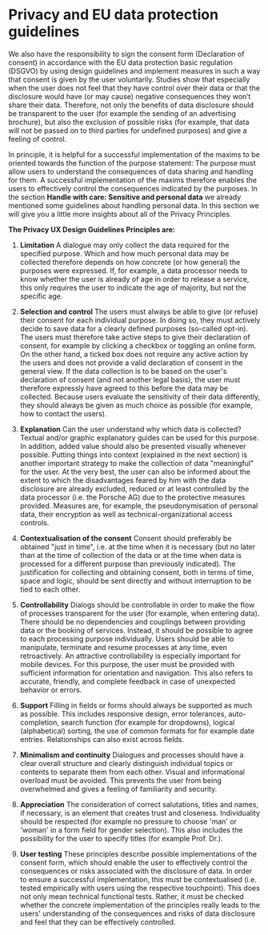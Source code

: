 # Privacy and EU data protection guidelines

We also have the responsibility to sign the consent form (Declaration of consent) in accordance with the EU data protection basic regulation (DSGVO) by using design guidelines and implement measures in such a way that consent is given by the user voluntarily. Studies show that especially when the user does not feel that they have control over their data or that the disclosure would have (or may cause) negative consequences they won’t share their data. Therefore, not only the benefits of data disclosure should be transparent to the user (for example the sending of an advertising brochure), but also the exclusion of possible risks (for example, that data will not be passed on to third parties for undefined purposes) and give a feeling of control.

In principle, it is helpful for a successful implementation of the maxims to be oriented towards the function of the purpose statement: The purpose must allow users to understand the consequences of data sharing and handling for them. A successful implementation of the maxims therefore enables the users to effectively control the consequences indicated by the purposes.
In the section **Handle with care: Sensitive and personal data** we already mentioned some guidelines about handling personal data. In this section we will give you a little more insights about all of the Privacy Principles. 


**The Privacy UX Design Guidelines Principles are:**

1. **Limitation**
   A dialogue may only collect the data required for the specified purpose. Which and how much personal data may be collected therefore depends on how concrete (or how general) the purposes were expressed. If, for example, a data processor needs to know whether the user is already of age in order to release a service, this only requires the user to indicate the age of majority, but not the specific age.

2. **Selection and control**
    The users must always be able to give (or refuse) their consent for each individual purpose. In doing so, they must actively decide to save data for a clearly defined purposes (so-called opt-in). The users must therefore take active steps to give their declaration of consent, for example by clicking a checkbox or toggling an online form. On the other hand, a ticked box does not require any active action by the users and does not provide a valid declaration of consent in the general view. If the data collection is to be based on the user's declaration of consent (and not another legal basis), the user must therefore expressly have agreed to this before the data may be collected. Because users evaluate the sensitivity of their data differently, they should always be given as much choice as possible (for example, how to contact the users).

3. **Explanation**
    Can the user understand why which data is collected? Textual and/or graphic explanatory guides can be used for this purpose. In addition, added value should also be presented visually whenever possible. Putting things into context (explained in the next section) is another important strategy to make the collection of data "meaningful" for the user. At the very best, the user can also be informed about the extent to which the disadvantages feared by him with the data disclosure are already excluded, reduced or at least controlled by the data processor (i.e. the Porsche AG) due to the protective measures provided. Measures are, for example, the pseudonymisation of personal data, their encryption as well as technical-organizational access controls.

4. **Contextualisation of the consent**
    Consent should preferably be obtained "just in time", i.e. at the time when it is necessary (but no later than at the time of collection of the data or at the time when data is processed for a different purpose than previously indicated). The justification for collecting and obtaining consent, both in terms of time, space and logic, should be sent directly and without interruption to be tied to each other.

5. **Controllability**
    Dialogs should be controllable in order to make the flow of processes transparent for the user (for example, when entering data). There should be no dependencies and couplings between providing data or the booking of services. Instead, it should be possible to agree to each processing purpose individually. Users should be able to manipulate, terminate and resume processes at any time, even retroactively. An attractive controllability is especially important for mobile devices. For this purpose, the user must be provided with sufficient information for orientation and navigation. This also refers to accurate, friendly, and complete feedback in case of unexpected behavior or errors.

6. **Support**
    Filling in fields or forms should always be supported as much as possible. This includes responsive design, error tolerances, auto-completion, search function (for example for dropdowns), logical (alphabetical) sorting, the use of common formats for for example date entries. Relationships can also exist across fields.

7. **Minimalism and continuity**
    Dialogues and processes should have a clear overall structure and clearly distinguish individual topics or contents to separate them from each other. Visual and informational overload must be avoided. This prevents the user from being overwhelmed and gives a feeling of familiarity and security.

8. **Appreciation**
    The consideration of correct salutations, titles and names, if necessary, is an element that creates trust and closeness. Individuality should be respected (for example no pressure to choose 'man' or 'woman' in a form field for gender selection).  This also includes the possibility for the user to specify titles (for example Prof. Dr.).

9. **User testing**
    These principles describe possible implementations of the consent form, which should enable the user to effectively control the consequences or risks associated with the disclosure of data. In order to ensure a successful implementation, this must be contextualised (i.e. tested empirically with users using the respective touchpoint). This does not only mean technical functional tests.  Rather, it must be checked whether the concrete implementation of the principles really leads to the users' understanding of the consequences and risks of data disclosure and feel that they can be effectively controlled.